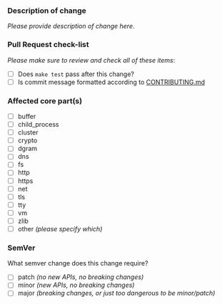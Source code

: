 ### Description of change

_Please provide description of change here_.

### Pull Request check-list

_Please make sure to review and check all of these items_:

- [ ] Does `make test` pass after this change?
- [ ] Is commit message formatted according to [CONTRIBUTING.md][0]

### Affected core part(s)

- [ ] buffer
- [ ] child_process
- [ ] cluster
- [ ] crypto
- [ ] dgram
- [ ] dns
- [ ] fs
- [ ] http
- [ ] https
- [ ] net
- [ ] tls
- [ ] tty
- [ ] vm
- [ ] zlib
- [ ] other _(please specify which)_

### SemVer

What semver change does this change require?

- [ ] patch _(no new APIs, no breaking changes)_
- [ ] minor _(new APIs, no breaking changes)_
- [ ] major _(breaking changes, or just too dangerous to be minor/patch)_

[0]: https://github.com/nodejs/node/blob/master/CONTRIBUTING.md#step-3-commit

